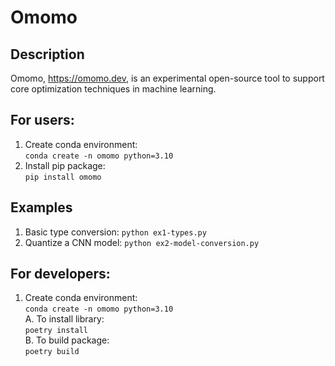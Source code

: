 # Omomo

## Description
Omomo, https://omomo.dev, is an experimental open-source tool to support core optimization techniques in machine learning.

## For users:
1. Create conda environment:  
`conda create -n omomo python=3.10`
2. Install pip package:  
`pip install omomo`

## Examples
1. Basic type conversion: `python ex1-types.py`
2. Quantize a CNN model: `python ex2-model-conversion.py`

## For developers:
1. Create conda environment:  
`conda create -n omomo python=3.10`  
A. To install library:  
`poetry install`  
B. To build package:  
`poetry build`